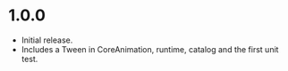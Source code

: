 # 1.0.0

- Initial release.
- Includes a Tween in CoreAnimation, runtime, catalog and the first unit test.